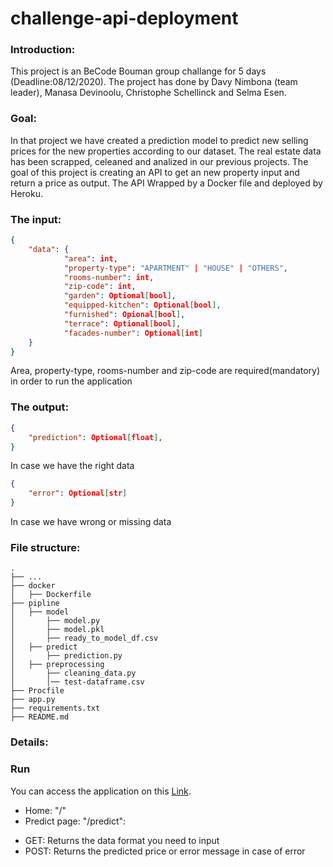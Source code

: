 # challenge-api-deployment

### Introduction:
This project is an BeCode Bouman group challange for 5 days (Deadline:08/12/2020). The project has done by Davy Nimbona (team leader), Manasa Devinoolu, Christophe Schellinck and Selma Esen. 

### Goal:

In that project we have created a prediction model to predict new selling prices for the new properties according to our dataset. The real estate data has been scrapped, celeaned and analized in our previous projects. The goal of this project is creating an API to get an new property input and return a price as output. The API Wrapped by a Docker file and deployed by Heroku.

### The input:
```json
{
    "data": {
            "area": int,
            "property-type": "APARTMENT" | "HOUSE" | "OTHERS",
            "rooms-number": int,
            "zip-code": int,
            "garden": Optional[bool],
            "equipped-kitchen": Optional[bool],
            "furnished": Opional[bool],
            "terrace": Optional[bool],
            "facades-number": Optional[int]
    }
}
```

Area, property-type, rooms-number and zip-code are required(mandatory) in order to run the application

### The output:
```json
{
    "prediction": Optional[float],
}
```
In case we have the right data
```json
{
    "error": Optional[str]
}
```
In case we have wrong or missing data

### File structure:

    .
    ├── ...
    ├── docker                    
    │   ├── Dockerfile                           
    ├── pipline                    
    │   ├── model
    │       ├── model.py
    │       ├── model.pkl
    │       ├── ready_to_model_df.csv
    │   ├── predict
    │       ├── prediction.py
    │   ├── preprocessing 
    │       ├── cleaning_data.py
    │       │── test-dataframe.csv
    ├── Procfile
    ├── app.py
    ├── requirements.txt
    ├── README.md
    



### Details:

### Run
You can access the application on this [Link](https://davy-api.herokuapp.com/).
- Home: "/"
- Predict page: "/predict":
* GET: Returns the data format you need to input
* POST: Returns the predicted price or error message in case of error
